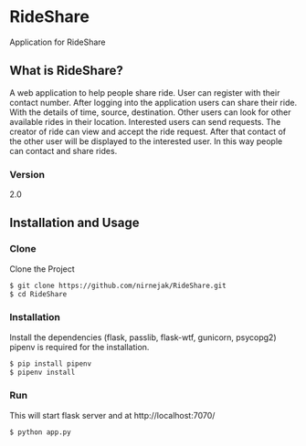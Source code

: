 # RideShare

Application for RideShare



## What is RideShare?

A web application to help people share ride. User can register with their contact number.
After logging into the application users can share their ride. With the details of time, source, destination. Other users can look for other available rides in their location. Interested users can send requests. The creator of ride can view and accept the ride request. After that contact of the other user will be displayed to the interested user.
In this way people can contact and share rides.

### Version
2.0

## Installation and Usage

### Clone
Clone the Project

```sh
$ git clone https://github.com/nirnejak/RideShare.git
$ cd RideShare
```

### Installation

Install the dependencies (flask, passlib, flask-wtf, gunicorn, psycopg2)
pipenv is required for the installation.

```sh
$ pip install pipenv
$ pipenv install
```

### Run

This will start flask server and at http://localhost:7070/

```sh
$ python app.py
```
